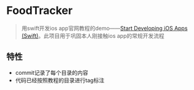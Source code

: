 # FoodTracker
> 用swift开发ios app官网教程的demo——[Start Developing iOS Apps (Swift)](https://developer.apple.com/library/archive/referencelibrary/GettingStarted/DevelopiOSAppsSwift/)。此项目用于巩固本人刚接触ios app的常规开发流程

## 特性
- commit记录了每个目录的内容
- 代码已经按照教程的目录进行tag标注

